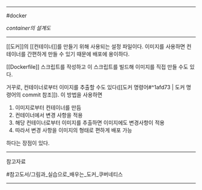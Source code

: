 
---

#docker

*container의 설계도*

---

[[도커]]의 [[컨테이너]]를 만들기 위해 사용되는 설정 파일이다. 이미지를 사용하면 컨테이너를 간편하게 만들 수 있기 때문에 배포에 용이하다.

[[Dockerfile]] 스크립트를 작성하고 이 스크립트를 빌드해 이미지를 직접 만들 수도 있다.

거꾸로, 컨테이너로부터 이미지를 추출할 수도 있다([[도커 명령어#^1afd73 | 도커 명령어의 commit 참조]]). 이 방법을 사용하면

1. 이미지로부터 컨테이너를 만듬 
2. 컨테이너에서 변경 사항을 적용
3. 해당 컨테이너로부터 이미지를 추출하면 이미지에도 변경사항이 적용
4. 따라서 변경 사항을 이미지의 형태로 편하게 배포 가능

하다는 장점이 있다.

---

참고자료

#참고도서/그림과_실습으로_배우는_도커_쿠버네티스 

---